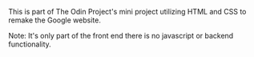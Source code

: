This is part of The Odin Project's mini project utilizing HTML and CSS to remake the Google website. 

Note: It's only part of the front end there is no javascript or backend functionality.

